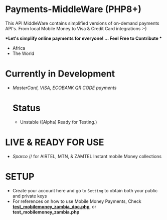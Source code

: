 # Payments-MiddleWare (PHP8+)
This API MiddleWare contains simplified versions of on-demand payments API's. From local Mobile Money to Visa &amp; Credit Card integrations :-)

__*Let's simplify online payments for everyone! ... Feel Free to Contribute *__
>
 - Africa
 - The World

# Currently in Development
 - *MasterCard, VISA, ECOBANK QR CODE payments*
    # Status
    - Unstable ([Alpha] Ready for Testing.)

# LIVE & READY FOR USE
 - *Sparco* // for AIRTEL, MTN, & ZAMTEL  Instant mobile Money collections
 # SETUP
 - Create your account here and go to ```Setting``` to obtain both your public and private keys
 - For references on how to use Mobile Money Payments, Check **[test_mobilemoney_zambia_doc.php]()**, or **test_mobilemoney_zambia.php**
